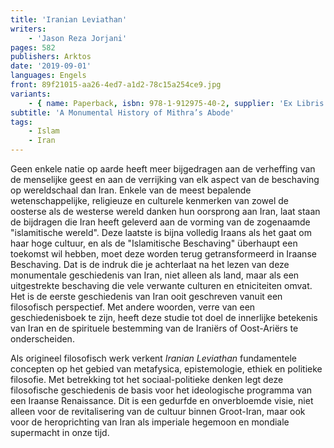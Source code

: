 ```yaml
---
title: 'Iranian Leviathan'
writers:
    - 'Jason Reza Jorjani'
pages: 582
publishers: Arktos
date: '2019-09-01'
languages: Engels
front: 89f21015-aa26-4ed7-a1d2-78c15a254ce9.jpg
variants:
    - { name: Paperback, isbn: 978-1-912975-40-2, supplier: 'Ex Libris', size: { height: 216, width: 140, depth: 33 }, import_price: { currency: EUR, amount: 26.8 }, price: 33.99, out_of_stock: 0 }
subtitle: 'A Monumental History of Mithra’s Abode'
tags:
    - Islam
    - Iran
---
```


Geen enkele natie op aarde heeft meer bijgedragen aan de verheffing van de menselijke geest en aan de verrijking van elk aspect van de beschaving op wereldschaal dan Iran. Enkele van de meest bepalende wetenschappelijke, religieuze en culturele kenmerken van zowel de oosterse als de westerse wereld danken hun oorsprong aan Iran, laat staan de bijdragen die Iran heeft geleverd aan de vorming van de zogenaamde "islamitische wereld". Deze laatste is bijna volledig Iraans als het gaat om haar hoge cultuur, en als de "Islamitische Beschaving" überhaupt een toekomst wil hebben, moet deze worden terug getransformeerd in Iraanse Beschaving. Dat is de indruk die je achterlaat na het lezen van deze monumentale geschiedenis van Iran, niet alleen als land, maar als een uitgestrekte beschaving die vele verwante culturen en etniciteiten omvat. Het is de eerste geschiedenis van Iran ooit geschreven vanuit een filosofisch perspectief. Met andere woorden, verre van een geschiedenisboek te zijn, heeft deze studie tot doel de innerlijke betekenis van Iran en de spirituele bestemming van de Iraniërs of Oost-Ariërs te onderscheiden.

Als origineel filosofisch werk verkent *Iranian Leviathan* fundamentele concepten op het gebied van metafysica, epistemologie, ethiek en politieke filosofie. Met betrekking tot het sociaal-politieke denken legt deze filosofische geschiedenis de basis voor het ideologische programma van een Iraanse Renaissance. Dit is een gedurfde en onverbloemde visie, niet alleen voor de revitalisering van de cultuur binnen Groot-Iran, maar ook voor de heroprichting van Iran als imperiale hegemoon en mondiale supermacht in onze tijd.
